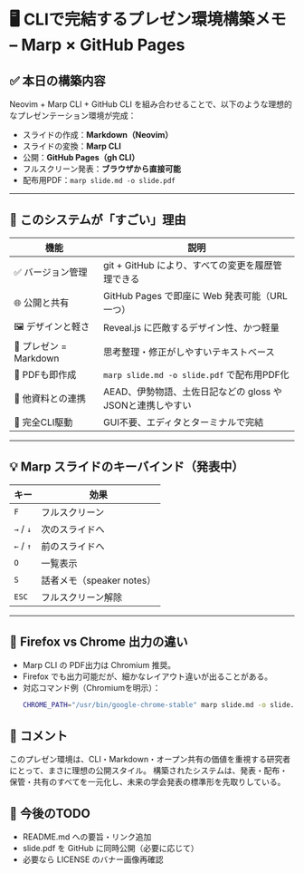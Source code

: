 # 🖥️ CLIで完結するプレゼン環境構築メモ – Marp × GitHub Pages

## ✅ 本日の構築内容

Neovim + Marp CLI + GitHub CLI を組み合わせることで、以下のような理想的なプレゼンテーション環境が完成：

- スライドの作成：**Markdown（Neovim）**
- スライドの変換：**Marp CLI**
- 公開：**GitHub Pages（gh CLI）**
- フルスクリーン発表：**ブラウザから直接可能**
- 配布用PDF：`marp slide.md -o slide.pdf`

---

## 🎯 このシステムが「すごい」理由

| 機能                   | 説明                                                       |
| ---------------------- | ---------------------------------------------------------- |
| ✅ バージョン管理      | git + GitHub により、すべての変更を履歴管理できる          |
| 🌐 公開と共有          | GitHub Pages で即座に Web 発表可能（URL 一つ）             |
| 🖼️ デザインと軽さ      | Reveal.js に匹敵するデザイン性、かつ軽量                   |
| 📝 プレゼン = Markdown | 思考整理・修正がしやすいテキストベース                     |
| 📄 PDFも即作成         | `marp slide.md -o slide.pdf` で配布用PDF化                 |
| 🔗 他資料との連携      | AEAD、伊勢物語、土佐日記などの gloss や JSONと連携しやすい |
| 🚀 完全CLI駆動         | GUI不要、エディタとターミナルで完結                        |

---

## 💡 Marp スライドのキーバインド（発表中）

| キー      | 効果                      |
| --------- | ------------------------- |
| `F`       | フルスクリーン            |
| `→` / `↓` | 次のスライドへ            |
| `←` / `↑` | 前のスライドへ            |
| `O`       | 一覧表示                  |
| `S`       | 話者メモ（speaker notes） |
| `ESC`     | フルスクリーン解除        |

---

## 🧪 Firefox vs Chrome 出力の違い

- Marp CLI の PDF出力は Chromium 推奨。
- Firefox でも出力可能だが、細かなレイアウト違いが出ることがある。
- 対応コマンド例（Chromiumを明示）：
  ```bash
  CHROME_PATH="/usr/bin/google-chrome-stable" marp slide.md -o slide.pdf
  ```

## 🧵 コメント

このプレゼン環境は、CLI・Markdown・オープン共有の価値を重視する研究者にとって、まさに理想の公開スタイル。
構築されたシステムは、発表・配布・保管・共有のすべてを一元化し、未来の学会発表の標準形を先取りしている。

## 📝 今後のTODO

- README.md への要旨・リンク追加
- slide.pdf を GitHub に同時公開（必要に応じて）
- 必要なら LICENSE のバナー画像再確認
